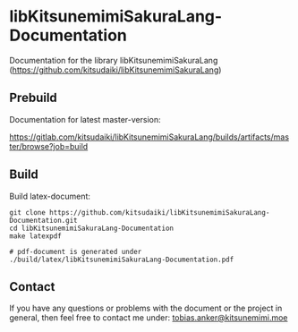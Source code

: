 # libKitsunemimiSakuraLang-Documentation


Documentation for the library libKitsunemimiSakuraLang (https://github.com/kitsudaiki/libKitsunemimiSakuraLang) 

## Prebuild

Documentation for latest master-version: 

https://gitlab.com/kitsudaiki/libKitsunemimiSakuraLang/builds/artifacts/master/browse?job=build

## Build 

Build latex-document:

```
git clone https://github.com/kitsudaiki/libKitsunemimiSakuraLang-Documentation.git
cd libKitsunemimiSakuraLang-Documentation
make latexpdf 

# pdf-document is generated under ./build/latex/libKitsunemimiSakuraLang-Documentation.pdf
```

## Contact

If you have any questions or problems with the document or the project in general, then feel free to contact me under: tobias.anker@kitsunemimi.moe
